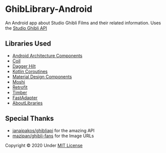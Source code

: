 # GhibLibrary-Android

An Android app about Studio Ghibli Films and their related information. Uses the [Studio Ghibli API][0]

Libraries Used
--------------
* [Android Architecture Components][1]
* [Coil][2]
* [Dagger Hilt][3]
* [Kotlin Coroutines][6]
* [Material Design Components][8]
* [Moshi][4]
* [Retrofit][5]
* [Timber][7]
* [FastAdapter][9]
* [AboutLibraries][10]

## Special Thanks
* [janaipakos/ghibliapi][0] for the amazing API
* [mazipan/ghibli-fans][9] for the Image URLs

Copyright © 2020 Under [MIT License](https://github.com/jensencelestial/ghiblibrary-android/blob/master/LICENSE)

[0]: https://ghibliapi.herokuapp.com/#
[1]: https://developer.android.com/topic/libraries/architecture/
[2]: https://github.com/coil-kt/coil
[3]: https://dagger.dev/hilt/
[4]: https://github.com/square/moshi
[5]: https://square.github.io/retrofit/
[6]: https://kotlinlang.org/docs/reference/coroutines-overview.html
[7]: https://github.com/JakeWharton/timber
[8]: https://github.com/material-components/material-components-android
[9]: https://github.com/mazipan/ghibli-fans
[10]: https://github.com/mikepenz/AboutLibraries
